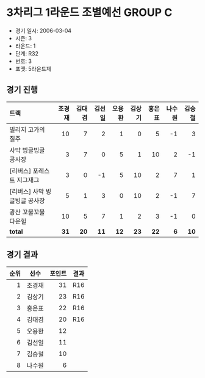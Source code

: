 # 3차리그 1라운드 조별예선 GROUP C

- 경기 일시: 2006-03-04
- 시즌: 3
- 라운드: 1
- 단계: R32
- 번호: 3
- 포맷: 5라운드제





## 경기 진행

| 트랙 | 조경재 | 김대겸 | 김선일 | 오용환 | 김상기 | 홍은표 | 나수원 | 김승철 |
|:---|---:|---:|---:|---:|---:|---:|---:|---:|
| 빌리지 고가의 질주 | 10 | 7 | 2 | 1 | 0 | 5 | -1 | 3 |
| 사막 빙글빙글 공사장 | 3 | 7 | 0 | 5 | 1 | 10 | 2 | -1 |
| [리버스] 포레스트 지그재그 | 3 | 0 | -1 | 5 | 10 | 2 | 7 | 1 |
| [리버스] 사막 빙글빙글 공사장 | 5 | 1 | 3 | 0 | 10 | 2 | -1 | 7 |
| 광산 꼬불꼬불 다운힐 | 10 | 5 | 7 | 1 | 2 | 3 | -1 | 0 |
| __total__ | __31__ | __20__ | __11__ | __12__ | __23__ | __22__ | __6__ | __10__ |




## 경기 결과

| 순위 | 선수 | 포인트 | 결과 |
|---:|:---:|---:|:---:|
| 1 | 조경재 | 31 | R16 |
| 2 | 김상기 | 23 | R16 |
| 3 | 홍은표 | 22 | R16 |
| 4 | 김대겸 | 20 | R16 |
| 5 | 오용환 | 12 |  |
| 6 | 김선일 | 11 |  |
| 7 | 김승철 | 10 |  |
| 8 | 나수원 | 6 |  |

